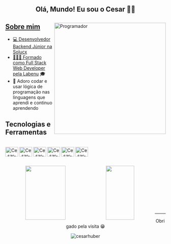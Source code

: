 <div align='center'>
<h2 align='center'> 
Olá, Mundo! Eu sou o Cesar 🤘🏻
</h2>
</div>

<h5 align="center">
    <a target="_blank" href="https://www.linkedin.com/in/cesar-huber-79149624/" title="LinkedIn"> 
</h5>

<img src="https://github.com/cesarhuber/teal-brick/blob/master/programmer_img-removebg-preview.png" min-width="350px" max-width="350px" width="350px" align="right" alt="Programador">

## Sobre mim

- 💻 Desenvolvedor Backend Júnior na Solucx 
- 👨🏼‍💻 Formado como Full Stack Web Developer pela [Labenu](https://www.labenu.com.br/) 🎓
- 🌌 Adoro codar e usar lógica de programação nas linguagens que aprendi e continuo aprendendo

## Tecnologias e Ferramentas

<div align="center" style="display: inline-block"><br>
  <img align="center" alt="Cesar-Ts" height="30" width="40" src="https://cdn.jsdelivr.net/gh/devicons/devicon/icons/typescript/typescript-original.svg">
  <img align="center" alt="Cesar-Js" height="30" width="40" src="https://cdn.jsdelivr.net/gh/devicons/devicon/icons/javascript/javascript-original.svg">
  <img align="center" alt="Cesar-Node" height="30" width="40" src="https://cdn.jsdelivr.net/gh/devicons/devicon/icons/nodejs/nodejs-original.svg">
  <img align="center" alt="Cesar-Mysql" height="30" width="40" src="https://cdn.jsdelivr.net/gh/devicons/devicon/icons/mysql/mysql-original.svg">
  <img align="center" alt="Cesar-Git" height="30" width="40" src="https://cdn.jsdelivr.net/gh/devicons/devicon/icons/git/git-original.svg">
  <img align="center" alt="Cesar-Jira" height="30" width="40" src="https://cdn.jsdelivr.net/gh/devicons/devicon/icons/jira/jira-plain.svg">
</div>

##

<p align="center">
  <a href="https://github.com/cesarhuber">
    <img height="170em" width="50%" align="left" src="https://github-readme-stats.vercel.app/api?username=cesarhuber&show_icons=true&theme=react&include_all_commits=true&count_private=true" />
    <img height="170em" width="42%" align="left" src="https://github-readme-stats.vercel.app/api/top-langs/?username=cesarhuber&layout=compact&theme=react" />
  </a>
</p>

<br>
<br>
<br>
<br>
<br>
<br>
<br>
<br>

<hr />

<div align='center'>
<p> Obrigado pela visita 😁</p>
  <img src="https://komarev.com/ghpvc/?username=cesarhuber&color=blueviolet&label=profile+views" alt="cesarhuber" />
</div>
